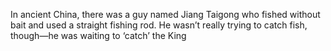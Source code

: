 In ancient China, there was a guy named Jiang Taigong who fished without bait and used a straight fishing rod. He wasn’t really trying to catch fish, though—he was waiting to ‘catch’ the King